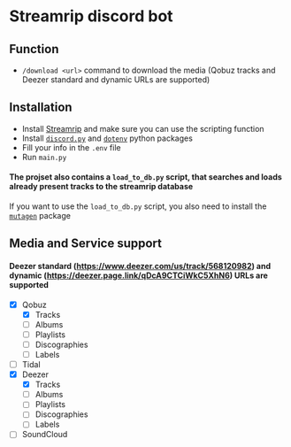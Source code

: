 # Streamrip discord bot

## Function

-   `/download <url>` command to download the media (Qobuz tracks and Deezer standard and dynamic URLs are supported)

## Installation

-   Install [Streamrip](https://github.com/nathom/streamrip/) and make sure you can use the scripting function
-   Install [`discord.py`](https://discordpy.readthedocs.io/en/stable/) and [`dotenv`](https://pypi.org/project/python-dotenv/) python packages
-   Fill your info in the `.env` file
-   Run `main.py`

#### The projset also contains a `load_to_db.py` script, that searches and loads already present tracks to the streamrip database

If you want to use the `load_to_db.py` script, you also need to install the [`mutagen`](https://pypi.org/project/mutagen/) package

## Media and Service support

#### Deezer standard (https://www.deezer.com/us/track/568120982) and dynamic (https://deezer.page.link/qDcA9CTCiWkC5XhN6) URLs are supported

-   [x] Qobuz
    -   [x] Tracks
    -   [ ] Albums
    -   [ ] Playlists
    -   [ ] Discographies
    -   [ ] Labels
-   [ ] Tidal
-   [x] Deezer
    -   [x] Tracks
    -   [ ] Albums
    -   [ ] Playlists
    -   [ ] Discographies
    -   [ ] Labels
-   [ ] SoundCloud
